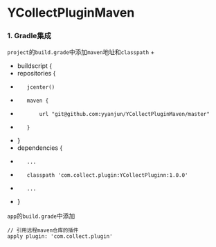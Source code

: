 # YCollectPluginMaven

### 1. Gradle集成
`project`的`build.grade`中添加`maven`地址和`classpath`
+
+    buildscript {
+    repositories {
+        jcenter()
+        maven {
+            url "git@github.com:yyanjun/YCollectPluginMaven/master"
+        }
+    }
+    dependencies {
+        ...
+        classpath 'com.collect.plugin:YCollectPluginn:1.0.0'
+        ...
+    }

`app`的`build.grade`中添加
	
	// 引用远程maven仓库的插件
    apply plugin: 'com.collect.plugin'
